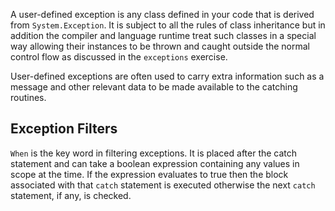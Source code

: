 A user-defined exception is any class defined in your code that is derived from `System.Exception`. It is subject to all the rules of class inheritance but in addition the compiler and language runtime treat such classes in a special way allowing their instances to be thrown and caught outside the normal control flow as discussed in the `exceptions` exercise.

User-defined exceptions are often used to carry extra information such as a message and other relevant data to be made available to the catching routines.

## Exception Filters

`When` is the key word in filtering exceptions. It is placed after the catch
statement and can take a boolean expression containing any values in scope at the time. If the expression evaluates to true then the block associated with that `catch` statement is executed otherwise the next `catch` statement, if any, is checked.
